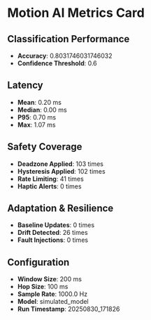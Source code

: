 # Motion AI Metrics Card

## Classification Performance

- **Accuracy**: 0.8031746031746032
- **Confidence Threshold**: 0.6

## Latency

- **Mean**: 0.20 ms
- **Median**: 0.00 ms
- **P95**: 0.70 ms
- **Max**: 1.07 ms

## Safety Coverage

- **Deadzone Applied**: 103 times
- **Hysteresis Applied**: 102 times
- **Rate Limiting**: 41 times
- **Haptic Alerts**: 0 times

## Adaptation & Resilience

- **Baseline Updates**: 0 times
- **Drift Detected**: 26 times
- **Fault Injections**: 0 times

## Configuration

- **Window Size**: 200 ms
- **Hop Size**: 100 ms
- **Sample Rate**: 1000.0 Hz
- **Model**: simulated_model
- **Run Timestamp**: 20250830_171826
